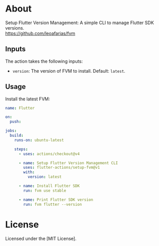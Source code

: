 # About
Setup Flutter Version Management: A simple CLI to manage Flutter SDK versions.  
https://github.com/leoafarias/fvm

## Inputs

The action takes the following inputs:
  * `version`: The version of FVM to install. Default: `latest`.

## Usage

Install the latest FVM:

```yml
name: Flutter

on:
  push:

jobs:
  build:
    runs-on: ubuntu-latest

    steps:
      - uses: actions/checkout@v4

      - name: Setup Flutter Version Management CLI
        uses: flutter-actions/setup-fvm@v1
        with:
          version: latest

      - name: Install Flutter SDK
        run: fvm use stable

      - name: Print Flutter SDK version
        run: fvm flutter --version
```

# License

Licensed under the [MIT License].
